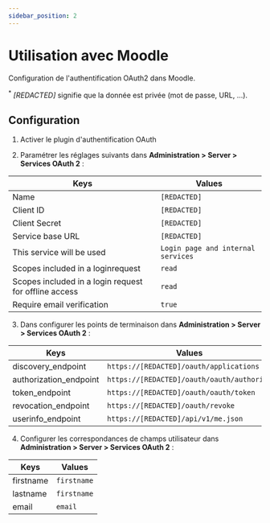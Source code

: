 ```yaml
---
sidebar_position: 2
---
```


# Utilisation avec Moodle

Configuration de l'authentification OAuth2 dans Moodle.

<sup>*</sup> *[REDACTED]* signifie que la donnée est privée (mot de passe, URL, ...).

## Configuration

1. Activer le plugin d'authentification OAuth

2. Paramétrer les réglages suivants dans **Administration > Server > Services OAuth 2** :

|Keys|Values|
|----|------|
|Name|`[REDACTED]`|
|Client ID|`[REDACTED]`|
|Client Secret|`[REDACTED]`|
|Service base URL|`[REDACTED]`|
|This service will be used|`Login page and internal services`|
|Scopes included in a loginrequest|`read`|
|Scopes included in a login request for offline access|`read`|
|Require email verification|`true`|

3. Dans configurer les points de terminaison dans **Administration > Server > Services OAuth 2** :

|Keys|Values|
|----|------|
|discovery_endpoint|`https://[REDACTED]/oauth/applications`|
|authorization_endpoint|`https://[REDACTED]/oauth/oauth/authorize`|
|token_endpoint|`https://[REDACTED]/oauth/oauth/token`|
|revocation_endpoint|`https://[REDACTED]/oauth/revoke`|
|userinfo_endpoint|`https://[REDACTED]/api/v1/me.json`|

4. Configurer les correspondances de champs utilisateur dans **Administration > Server > Services OAuth 2** :

|Keys|Values|
|----|------|
|firstname|`firstname`|
|lastname|`firstname`|
|email|`email`|
